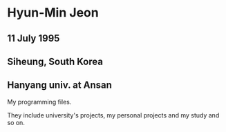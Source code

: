 # Hyun-Min Jeon
## 11 July 1995
## Siheung, South Korea
## Hanyang univ. at Ansan
My programming files.

They include university's projects, my personal projects and my study and so on.
